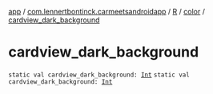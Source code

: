 [app](../../../index.md) / [com.lennertbontinck.carmeetsandroidapp](../../index.md) / [R](../index.md) / [color](index.md) / [cardview_dark_background](./cardview_dark_background.md)

# cardview_dark_background

`static val cardview_dark_background: `[`Int`](https://kotlinlang.org/api/latest/jvm/stdlib/kotlin/-int/index.html)
`static val cardview_dark_background: `[`Int`](https://kotlinlang.org/api/latest/jvm/stdlib/kotlin/-int/index.html)